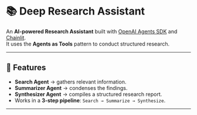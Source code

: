 # 📚 Deep Research Assistant

An **AI-powered Research Assistant** built with [OpenAI Agents SDK](https://github.com/openai/openai-agents-python) and [Chainlit](https://docs.chainlit.io/).  
It uses the **Agents as Tools** pattern to conduct structured research.

---

## 🚀 Features
- **Search Agent** → gathers relevant information.  
- **Summarizer Agent** → condenses the findings.  
- **Synthesizer Agent** → compiles a structured research report.  
- Works in a **3-step pipeline**: `Search → Summarize → Synthesize`.  

---
